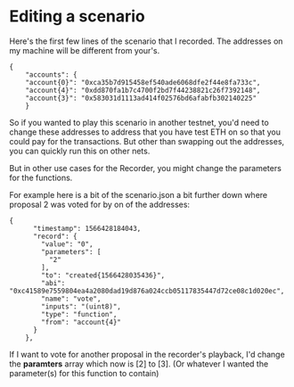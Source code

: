 # Editing a scenario

Here's the first few lines of the scenario that I recorded.  The addresses on my machine will be different from your's.

```
{
    "accounts": {
    "account{0}": "0xca35b7d915458ef540ade6068dfe2f44e8fa733c",
    "account{4}": "0xdd870fa1b7c4700f2bd7f44238821c26f7392148",
    "account{3}": "0x583031d1113ad414f02576bd6afabfb302140225"
    }
```

So if you wanted to play this scenario in another testnet, you'd need to change these addresses to address that you have test ETH on so that you could pay for the transactions.  But other than swapping out the addresses, you can quickly run this on other nets.

But in other use cases for the Recorder, you might change the parameters for the functions.

For example here is a bit of the scenario.json a bit further down where proposal 2 was voted for by on of the addresses:

```
{
      "timestamp": 1566428184043,
      "record": {
        "value": "0",
        "parameters": [
          "2"
        ],
        "to": "created{1566428035436}",
        "abi": "0xc41589e7559804ea4a2080dad19d876a024ccb05117835447d72ce08c1d020ec",
        "name": "vote",
        "inputs": "(uint8)",
        "type": "function",
        "from": "account{4}"
      }
    },
```

If I want to vote for another proposal in the recorder's playback, I'd change the **paramters** array which now is [2] to [3].  (Or whatever I wanted the parameter(s) for this function to contain) 